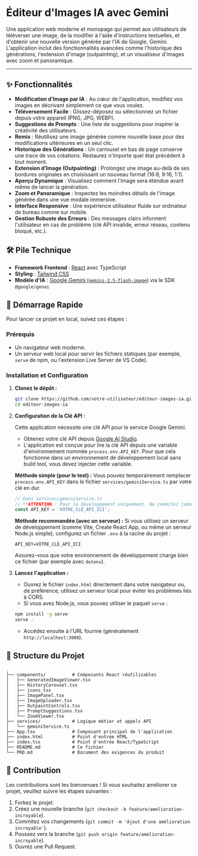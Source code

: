 # Éditeur d'Images IA avec Gemini

Une application web moderne et monopage qui permet aux utilisateurs de téléverser une image, de la modifier à l'aide d'instructions textuelles, et d'obtenir une nouvelle version générée par l'IA de Google, Gemini. L'application inclut des fonctionnalités avancées comme l'historique des générations, l'extension d'image (outpainting), et un visualiseur d'images avec zoom et panoramique.

 <!-- Remplacer par une capture d'écran réelle -->

---

## ✨ Fonctionnalités

- **Modification d'Image par IA** : Au cœur de l'application, modifiez vos images en décrivant simplement ce que vous voulez.
- **Téléversement Facile** : Glissez-déposez ou sélectionnez un fichier depuis votre appareil (PNG, JPG, WEBP).
- **Suggestions de Prompts** : Une liste de suggestions pour inspirer la créativité des utilisateurs.
- **Remix** : Réutilisez une image générée comme nouvelle base pour des modifications ultérieures en un seul clic.
- **Historique des Générations** : Un carrousel en bas de page conserve une trace de vos créations. Restaurez n'importe quel état précédent à tout moment.
- **Extension d’Image (Outpainting)** : Prolongez une image au-delà de ses bordures originales en choisissant un nouveau format (16:9, 9:16, 1:1).
- **Aperçu Dynamique** : Visualisez comment l'image sera étendue avant même de lancer la génération.
- **Zoom et Panoramique** : Inspectez les moindres détails de l'image générée dans une vue modale immersive.
- **Interface Responsive** : Une expérience utilisateur fluide sur ordinateur de bureau comme sur mobile.
- **Gestion Robuste des Erreurs** : Des messages clairs informent l'utilisateur en cas de problème (clé API invalide, erreur réseau, contenu bloqué, etc.).

## 🛠️ Pile Technique

- **Framework Frontend** : [React](https://reactjs.org/) avec TypeScript
- **Styling** : [Tailwind CSS](https://tailwindcss.com/)
- **Modèle d'IA** : [Google Gemini (`gemini-2.5-flash-image`)](https://ai.google.dev/) via le SDK `@google/genai`

## 🚀 Démarrage Rapide

Pour lancer ce projet en local, suivez ces étapes :

### Prérequis

- Un navigateur web moderne.
- Un serveur web local pour servir les fichiers statiques (par exemple, `serve` de npm, ou l'extension Live Server de VS Code).

### Installation et Configuration

1.  **Clonez le dépôt :**
    ```bash
    git clone https://github.com/votre-utilisateur/editeur-images-ia.git
    cd editeur-images-ia
    ```

2.  **Configuration de la Clé API :**

    Cette application nécessite une clé API pour le service Google Gemini.

    - Obtenez votre clé API depuis [Google AI Studio](https://aistudio.google.com/app/apikey).
    - L'application est conçue pour lire la clé API depuis une variable d'environnement nommée `process.env.API_KEY`. Pour que cela fonctionne dans un environnement de développement local sans build tool, vous devez injecter cette variable.

    **Méthode simple (pour le test) :**
    Vous pouvez temporairement remplacer `process.env.API_KEY` dans le fichier `services/geminiService.ts` par votre clé en dur.
    
    ```typescript
    // Dans services/geminiService.ts
    // **ATTENTION : Pour le développement uniquement. Ne commitez jamais votre clé API !**
    const API_KEY = 'VOTRE_CLÉ_API_ICI'; 
    ```

    **Méthode recommandée (avec un serveur) :**
    Si vous utilisez un serveur de développement (comme Vite, Create React App, ou même un serveur Node.js simple), configurez un fichier `.env` à la racine du projet :
    
    ```
    API_KEY=VOTRE_CLÉ_API_ICI
    ```
    Assurez-vous que votre environnement de développement charge bien ce fichier (par exemple avec `dotenv`).

3.  **Lancez l'application :**

    - Ouvrez le fichier `index.html` directement dans votre navigateur ou, de préférence, utilisez un serveur local pour éviter les problèmes liés à CORS.
    - Si vous avez Node.js, vous pouvez utiliser le paquet `serve` :
    ```bash
    npm install -g serve
    serve .
    ```
    - Accédez ensuite à l'URL fournie (généralement `http://localhost:3000`).


## 📁 Structure du Projet

```
.
├── components/          # Composants React réutilisables
│   ├── GeneratedImageViewer.tsx
│   ├── HistoryCarousel.tsx
│   ├── icons.tsx
│   ├── ImagePanel.tsx
│   ├── ImageUploader.tsx
│   ├── OutpaintControls.tsx
│   ├── PromptSuggestions.tsx
│   └── ZoomViewer.tsx
├── services/            # Logique métier et appels API
│   └── geminiService.ts
├── App.tsx              # Composant principal de l'application
├── index.html           # Point d'entrée HTML
├── index.tsx            # Point d'entrée React/TypeScript
├── README.md            # Ce fichier
└── PRD.md               # Document des exigences du produit
```

## 🤝 Contribution

Les contributions sont les bienvenues ! Si vous souhaitez améliorer ce projet, veuillez suivre les étapes suivantes :

1.  Forkez le projet.
2.  Créez une nouvelle branche (`git checkout -b feature/amelioration-incroyable`).
3.  Commitez vos changements (`git commit -m 'Ajout d'une amélioration incroyable'`).
4.  Poussez vers la branche (`git push origin feature/amelioration-incroyable`).
5.  Ouvrez une Pull Request.
